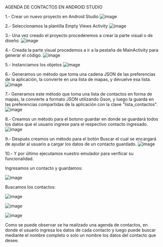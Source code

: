 AGENDA DE CONTACTOS EN ANDROID STUDIO


1.- Crear un nuevo proyecto en Android Studio
![image](https://github.com/TheoC219/AgendaContactos/assets/136407563/9c25bf6f-df85-4384-bd10-97277eadef32)






2.- Seleccionamos la plantilla Empty Views Activity
![image](https://github.com/TheoC219/AgendaContactos/assets/136407563/97ecf890-bcf2-4748-b951-ae2c6f4906a0)






3.- Una vez creado el proyecto procederemos a crear la parte visual o de diseño.
![image](https://github.com/TheoC219/AgendaContactos/assets/136407563/42864991-ec70-476e-af57-fbcb2648f0ee)







4.- Creada la parte visual procedemos a ir a la pestaña de MainActivity para generar el código.
![image](https://github.com/TheoC219/AgendaContactos/assets/136407563/da195a7d-4e34-47dc-a6ef-3a24c04487f3)






5.- Instanciamos los objetos
![image](https://github.com/TheoC219/AgendaContactos/assets/136407563/8c7317f9-413d-4707-bd71-a071813754ad)






6.- Generamos un método que toma una cadena JSON de las preferencias de la aplicación, la convierte en una lista de mapas, y devuelve esa lista.
![image](https://github.com/TheoC219/AgendaContactos/assets/136407563/1911ad47-713a-4b52-9b2f-3e07b6307c82)







7.- Generamos este método que toma una lista de contactos en forma de mapas, la convierte a formato JSON utilizando Gson, y luego la guarda en las preferencias compartidas de la aplicación con la clave "lista_contactos".
![image](https://github.com/TheoC219/AgendaContactos/assets/136407563/38448574-d340-4436-9c00-d3ee9cfb14bf)






8.- Creamos un método para el botono guardar en donde se guardará todos los datos que el usuario ingrese para el respectivo contacto ingresado.
![image](https://github.com/TheoC219/AgendaContactos/assets/136407563/c7cfc0f7-cebc-401e-b784-161c304ec0db)







9.- Después creamos un método para el botón Buscar el cual se encargará de ayudar al usuario a cargar los datos de un contacto guardado.
![image](https://github.com/TheoC219/AgendaContactos/assets/136407563/ebda5c00-8c85-4e10-8c8a-57f7543d091d)







10.- Y por último ejecutamos nuestro emulador para verificar su funcionalidad.


Ingresamos un contacto y guardamos:



![image](https://github.com/TheoC219/AgendaContactos/assets/136407563/d4addb1c-cd61-488d-b531-cb4c0c37f4fd)

 





Buscamos los contactos: 




![image](https://github.com/TheoC219/AgendaContactos/assets/136407563/ab19e3e5-13c5-4b15-a448-feffb58bc2c3)




![image](https://github.com/TheoC219/AgendaContactos/assets/136407563/d0c1474a-0c99-42ce-b7ce-6918444e0b20)





![image](https://github.com/TheoC219/AgendaContactos/assets/136407563/d54ee2a9-7a34-4b06-84f6-fe7c49a8aba1)





Como se puede observar se ha realizado una agenda de contactos, en donde el usuario ingresa los datos de cada contacto y luego puede buscar mediante el nombre completo o solo un nombre los datos del contacto que desee.


